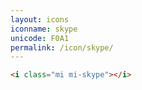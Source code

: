 ```yaml
---
layout: icons
iconname: skype
unicode: F0A1
permalink: /icon/skype/
---
```


``` html
<i class="mi mi-skype"></i>
```
